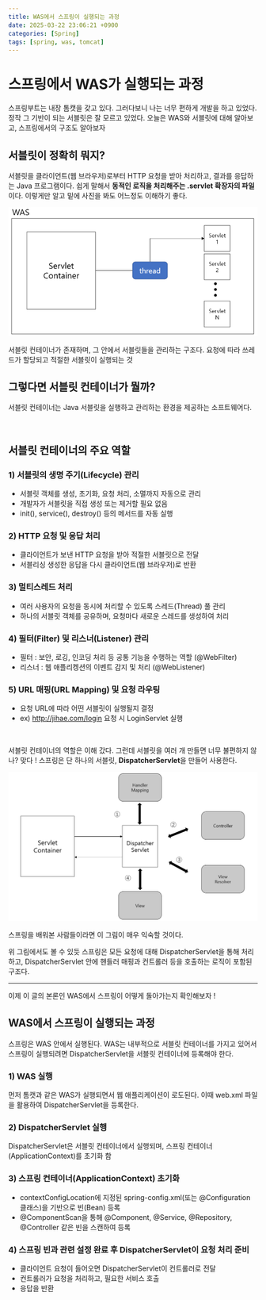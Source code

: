 ```yaml
---
title: WAS에서 스프링이 실행되는 과정
date: 2025-03-22 23:06:21 +0900
categories: [Spring]
tags: [spring, was, tomcat]
---
```

# 스프링에서 WAS가 실행되는 과정

스프링부트는 내장 톰캣을 갖고 있다. 그러다보니 나는 너무 편하게 개발을 하고 있었다.
정작 그 기반이 되는 서블릿은 잘 모르고 있었다. 오늘은 WAS와 서블릿에 대해 알아보고, 스프링에서의 구조도 알아보자

## 서블릿이 정확히 뭐지?

서블릿을 클라이언트(웹 브라우저)로부터 HTTP 요청을 받아 처리하고, 결과를 응답하는 Java 프로그램이다.
쉽게 말해서 **동적인 로직을 처리해주는 .servlet 확장자의 파일**이다.
이렇게만 알고 밑에 사진을 봐도 어느정도 이해하기 좋다.

![](/assets/WAS(1).png)

서블릿 컨테이너가 존재하며, 그 안에서 서블릿들을 관리하는 구조다.
요청에 따라 쓰레드가 할당되고 적절한 서블릿이 실행되는 것

## 그렇다면 서블릿 컨테이너가 뭘까?

서블릿 컨테이너는 Java 서블릿을 실행하고 관리하는 환경을 제공하는 소프트웨어다.

<br>

## 서블릿 컨테이너의 주요 역할

### 1) 서블릿의 생명 주기(Lifecycle) 관리

- 서블릿 객체를 생성, 초기화, 요청 처리, 소멸까지 자동으로 관리
- 개발자가 서블릿을 직접 생성 또는 제거할 필요 없음
- init(), service(), destroy() 등의 메서드를 자동 실행

### 2) HTTP 요청 및 응답 처리

- 클라이언트가 보낸 HTTP 요청을 받아 적절한 서블릿으로 전달
- 서블리싱 생성한 응답을 다시 클라이언트(웹 브라우저)로 반환

### 3) 멀티스레드 처리

- 여러 사용자의 요청을 동시에 처리할 수 있도록 스레드(Thread) 풀 관리
- 하나의 서블릿 객체를 공유하며, 요청마다 새로운 스레드를 생성하여 처리

### 4) 필터(Filter) 및 리스너(Listener) 관리

- 필터 : 보안, 로깅, 인코딩 처리 등 공통 기능을 수행하는 역할 (@WebFilter)
- 리스너 : 웹 애플리켕션의 이벤트 감지 및 처리 (@WebListener)

### 5) URL 매핑(URL Mapping) 및 요청 라우팅

- 요청 URL에 따라 어떤 서블릿이 실행될지 결정
- ex) http://jihae.com/login 요청 시 LoginServlet 실행

<br>

서블릿 컨테이너의 역할은 이해 갔다. 그런데 서블릿을 여러 개 만들면 너무 불편하지 않나?
맞다 ! 스프링은 단 하나의 서블릿, **DispatcherServlet**을 만들어 사용한다.

![](/assets/스프링구조.png)

스프링을 배워본 사람들이라면 이 그림이 매우 익숙할 것이다.

위 그림에서도 볼 수 있듯 스프링은 모든 요청에 대해 DispatcherServlet을 통해 처리하고, DispatcherServlet 안에 핸들러 매핑과 컨트롤러 등을 호출하는 로직이 포함된 구조다.

---

이제 이 글의 본론인 WAS에서 스프링이 어떻게 돌아가는지 확인해보자 !

## WAS에서 스프링이 실행되는 과정

스프링은 WAS 안에서 실행된다. WAS는 내부적으로 서블릿 컨테이너를 가지고 있어서 스프링이 실행되려면 DispatcherServlet을 서블릿 컨테이너에 등록해야 한다.

### 1) WAS 실행

먼저 톰캣과 같은 WAS가 실행되면서 웹 애플리케이션이 로도된다.
이때 web.xml 파일을 활용하여 DispatcherServlet을 등록한다.

### 2) DispatcherServlet 실행

DispatcherServlet은 서블릿 컨테이너에서 실행되며, 스프링 컨테이너(ApplicationContext)를 초기화 함

### 3) 스프링 컨테이너(ApplicationContext) 초기화

- contextConfigLocation에 지정된 spring-config.xml(또는 @Configuration 클래스)을 기반으로 빈(Bean) 등록
- @ComponentScan을 통해 @Component, @Service, @Repository, @Controller 같은 빈을 스캔하여 등록

### 4) 스프링 빈과 관련 설정 완료 후 DispatcherServlet이 요청 처리 준비

- 클라이언트 요청이 들어오면 DispatcherServlet이 컨트롤러로 전달
- 컨트롤러가 요청을 처리하고, 필요한 서비스 호출
- 응답을 반환
